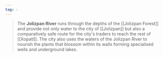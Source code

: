 ```yaml
---
tag: 💧
---
```

> The **Jolizpan River** runs through the depths of the [[Jolizpan Forest]] and provide not only water to the city of [[Jolizpan]] but also a comparatively safe route for the city's traders to reach the rest of [[Xopatl]]. The city also uses the waters of the Jolizpan River to nourish the plants that blossom within its walls forming specialised wells and underground lakes.








